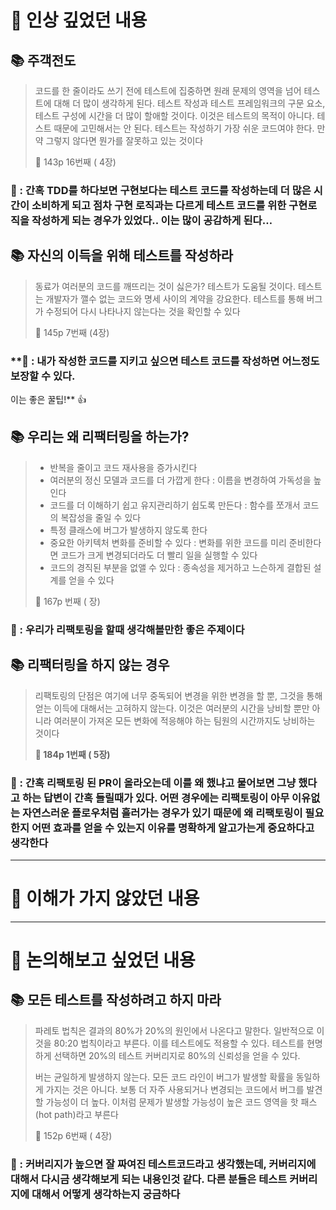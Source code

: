 # 📌 인상 깊었던 내용

## **📚 주객전도**

> 코드를 한 줄이라도 쓰기 전에 테스트에 집중하면 원래 문제의 영역을 넘어 테스트에 대해 더 많이 생각하게 된다. 테스트 작성과 테스트 프레임워크의 구문 요소, 테스트 구성에 시간을 더 많이 할애할 것이다. 이것은 테스트의 목적이 아니다. 테스트 때문에 고민해서는 안 된다. 테스트는 작성하기 가장 쉬운 코드여야 한다. 만약 그렇지 않다면 뭔가를 잘못하고 있는 것이다
>
> 📕 143p  16번째 ( 4장)
>

### **🧐 : 간혹 TDD를 하다보면 구현보다는 테스트 코드를 작성하는데 더 많은 시간이 소비하게 되고 점차 구현 로직과는 다르게 테스트 코드를 위한 구현로직을 작성하게 되는 경우가 있었다.. 이는 많이 공감하게 된다…**

## **📚 자신의 이득을 위해 테스트를 작성하라**

> 동료가 여러분의 코드를 깨뜨리는 것이 싫은가? 테스트가 도움될 것이다. 테스트는 개발자가 깰수 없는 코드와 명세 사이의 계약을 강요한다.
> 테스트를 통해 버그가 수정되어 다시 나타나지 않는다는 것을 확인할 수 있다
> 
> 📕 145p 7번째 (4장)

### **🧐 : 내가 작성한 코드를 지키고 싶으면 테스트 코드를 작성하면 어느정도 보장할 수 있다.
이는 좋은 꿀팁!** 👍

## **📚 우리는 왜 리팩터링을 하는가?**

> - 반복을 줄이고 코드 재사용을 증가시킨다
> - 여러분의 정신 모델과 코드를 더 가깝게 한다 : 이름을 변경하여 가독성을 높인다
> - 코드를 더 이해하기 쉽고 유지관리하기 쉽도록 만든다 : 함수를 쪼개서 코드의 복잡성을 줄일 수 있다
> - 특정 클래스에 버그가 발생하지 않도록 한다
> - 중요한 아키텍처 변화를 준비할 수 있다 : 변화를 위한 코드를 미리 준비한다면 코드가 크게 변경되더라도 더 빨리 일을 실행할 수 있다
> - 코드의 경직된 부분을 없앨 수 있다 : 종속성을 제거하고 느슨하게 결합된 설계를 얻을 수 있다
> 
> 📕 167p  번째 ( 장)
>

### **🧐 : 우리가 리팩토링을 할때 생각해볼만한 좋은 주제이다**

## **📚 리팩터링을 하지 않는 경우**

> 리팩토링의 단점은 여기에 너무 중독되어 변경을 위한 변경을 할 뿐, 그것을 통해 얻는 이득에 대해서는 고혀하지 않는다. 이것은 여러분의 시간을 낭비할 뿐만 아니라 여러분이 가져온 모든 변화에 적응해야 하는 팀원의 시간까지도 낭비하는 것이다
> 
> **📕 184p  1번째 ( 5장)**
>

### **🧐 :  간혹 리팩토링 된 PR이 올라오는데 이를 왜 했냐고 물어보면 그냥 했다고 하는 답변이 간혹 들릴때가 있다. 어떤 경우에는 리팩토링이 아무 이유없는 자연스러운 플로우처럼 흘러가는 경우가 있기 때문에 왜 리팩토링이 필요한지 어떤 효과를 얻을 수 있는지 이유를 명확하게 알고가는게 중요하다고 생각한다**

---

# 📌 이해가 가지 않았던 내용

---

# 📌 논의해보고 싶었던 내용

## **📚 모든 테스트를 작성하려고 하지 마라**

> 파레토 법칙은 결과의 80%가 20%의 원인에서 나온다고 말한다. 일반적으로 이것을 80:20 법칙이라고 부른다. 이를 테스트에도 적용할 수 있다. 테스트를 현명하게 선택하면 20%의 테스트 커버리지로 80%의 신뢰성을 얻을 수 있다.
> 
> 버는 균일하게 발생하지 않는다. 모든 코드 라인이 버그가 발생할 확률을 동일하게 가지는 것은 아니다. 보통 더 자주 사용되거나 변경되는 코드에서 버그를 발견할 가능성이 더 높다. 이처럼 문제가 발생할 가능성이 높은 코드 영역을 핫 패스(hot path)라고 부른다
> 
> 📕 152p 6번째 ( 4장)
>

### **🧐 : 커버리지가 높으면 잘 짜여진 테스트코드라고 생각했는데, 커버리지에 대해서 다시금 생각해보게 되는 내용인것 같다. 다른 분들은 테스트 커버리지에 대해서 어떻게 생각하는지 궁금하다**